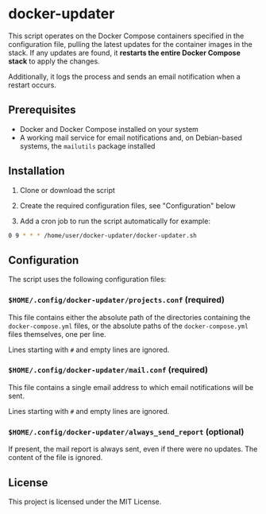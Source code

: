 # docker-updater

This script operates on the Docker Compose containers specified in the configuration file, pulling the latest updates for the container images in the stack. If any updates are found, it **restarts the entire Docker Compose stack** to apply the changes.

Additionally, it logs the process and sends an email notification when a restart occurs.

## Prerequisites

- Docker and Docker Compose installed on your system
- A working mail service for email notifications and, on Debian-based systems, the `mailutils` package installed

## Installation

1. Clone or download the script

1. Create the required configuration files, see "Configuration" below

1. Add a cron job to run the script automatically for example:
```sh
0 9 * * * /home/user/docker-updater/docker-updater.sh
```

## Configuration

The script uses the following configuration files:

### `$HOME/.config/docker-updater/projects.conf` **(required)**

This file contains either the absolute path of the directories containing the `docker-compose.yml` files, or the absolute paths of the `docker-compose.yml` files themselves, one per line.

Lines starting with `#` and empty lines are ignored.

### `$HOME/.config/docker-updater/mail.conf` **(required)**

This file contains a single email address to which email notifications will be sent.

Lines starting with `#` and empty lines are ignored.

### `$HOME/.config/docker-updater/always_send_report` **(optional)**

If present, the mail report is always sent, even if there were no updates. The content of the file is ignored.


## License

This project is licensed under the MIT License.
